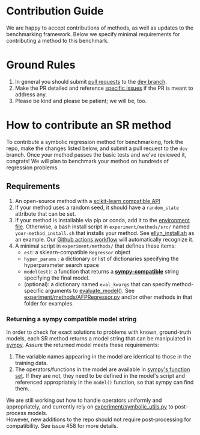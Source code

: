 Contribution Guide
==================

We are happy to accept contributions of methods, as well as updates to the benchmarking framework. 
Below we specify minimal requirements for contributing a method to this benchmark.

Ground Rules
=============

1. In general you should submit [pull requests](https://github.com/cavalab/srbench/compare) to the [dev branch](https://github.com/cavalab/srbench/tree/dev). 
2. Make the PR detailed and reference [specific issues](https://github.com/cavalab/srbench/issues) if the PR is meant to address any. 
3. Please be kind and please be patient; we will be, too.  

How to contribute an SR method
==============================

To contribute a symbolic regression method for benchmarking, fork the repo, make the changes listed below, and submit a pull request to the `dev` branch. 
Once your method passes the basic tests and we've reviewed it, congrats! 
We will plan to benchmark your method on hundreds of regression problems. 

## Requirements

1. An open-source method with a [scikit-learn compatible API](https://scikit-learn.org/stable/developers/develop.html)
2. If your method uses a random seed, it should have a `random_state` attribute that can be set.
3. If your method is installable via pip or conda, add it to the [environment file](environment.yml). 
  Otherwise, a bash install script in `experiment/methods/src/` named `your-method_install.sh` that installs your method. 
  See [ellyn_install.sh](experiment/methods/src/ellyn_install.sh) as an example. 
  Our [Github actions workflow](.github/workflows/test.yml) will automatically recognize it. 
4. A minimal script in `experiment/methods/` that defines these items:
    -   `est`: a sklearn-compatible `Regressor` object 
    -   `hyper_params` : a dictionary or list of dictionaries specifying the hyperparameter search space
    -   `model(est)`: a function that returns a [**sympy-compatible**](www.sympy.org) string specifying the final model.
    -   (optional): a dictionary named `eval_kwargs` that can specify method-specific arguments to [evaluate_model()](https://github.com/cavalab/srbench/blob/e3ba2c71dd08b1aaa76414a0af10411b98db59ee/experiment/evaluate_model.py#L24).
  See [experiment/methods/AFPRegressor.py](experiment/methods/AFPRegressor.py) and/or other methods in that folder for examples.

### Returning a sympy compatible model string
In order to check for exact solutions to problems with known, ground-truth models, each SR method returns a model string that can be manipulated in [sympy](www.sympy.org). 
Assure the returned model meets these requirements:

1. The variable names appearing in the model are identical to those in the training data.
2. The operators/functions in the model are available in [sympy's function set](https://docs.sympy.org/latest/modules/functions/index.html). 
If they are not, they need to be defined in the model's script and referenced appropriately in the `model()` function, so that sympy can find them. 

We are still working out how to handle operators uniformly and appropriately, and currently rely on [experiment/symbolic_utils.py](https://github.com/EpistasisLab/srbench/blob/master/experiment/symbolic_utils.py) to post-process models.  
However, new additions to the repo should not require post-processing for compatibility.
See issue #58 for more details.
